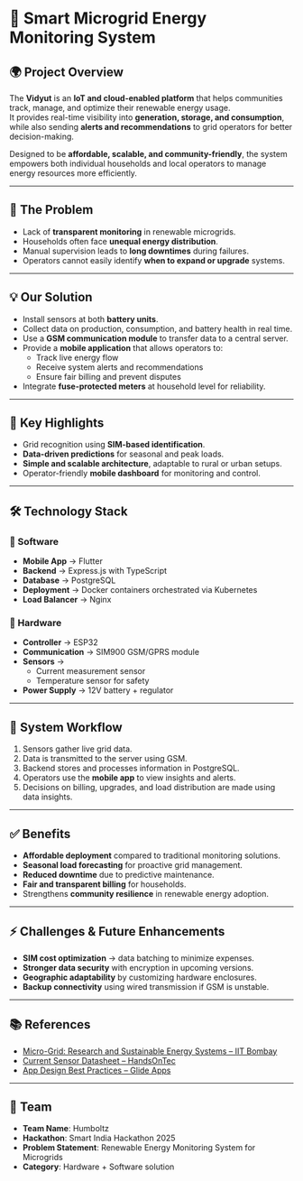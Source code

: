 # 🔋 Smart Microgrid Energy Monitoring System

## 🌍 Project Overview
The **Vidyut** is an **IoT and cloud-enabled platform** that helps communities track, manage, and optimize their renewable energy usage.  
It provides real-time visibility into **generation, storage, and consumption**, while also sending **alerts and recommendations** to grid operators for better decision-making.  

Designed to be **affordable, scalable, and community-friendly**, the system empowers both individual households and local operators to manage energy resources more efficiently.

---

## 🎯 The Problem
- Lack of **transparent monitoring** in renewable microgrids.  
- Households often face **unequal energy distribution**.  
- Manual supervision leads to **long downtimes** during failures.  
- Operators cannot easily identify **when to expand or upgrade** systems.  

---

## 💡 Our Solution
- Install sensors at both **battery units**.  
- Collect data on production, consumption, and battery health in real time.  
- Use a **GSM communication module** to transfer data to a central server.  
- Provide a **mobile application** that allows operators to:  
  - Track live energy flow  
  - Receive system alerts and recommendations  
  - Ensure fair billing and prevent disputes  
- Integrate **fuse-protected meters** at household level for reliability.  

---

## 🌟 Key Highlights
- Grid recognition using **SIM-based identification**.  
- **Data-driven predictions** for seasonal and peak loads.  
- **Simple and scalable architecture**, adaptable to rural or urban setups.  
- Operator-friendly **mobile dashboard** for monitoring and control.  

---

## 🛠️ Technology Stack

### 🔹 Software
- **Mobile App** → Flutter  
- **Backend** → Express.js with TypeScript  
- **Database** → PostgreSQL  
- **Deployment** → Docker containers orchestrated via Kubernetes  
- **Load Balancer** → Nginx  

### 🔹 Hardware
- **Controller** → ESP32  
- **Communication** → SIM900 GSM/GPRS module  
- **Sensors** →  
  - Current measurement sensor  
  - Temperature sensor for safety  
- **Power Supply** → 12V battery + regulator  

---

## 🔧 System Workflow
1. Sensors gather live grid data.  
2. Data is transmitted to the server using GSM.  
3. Backend stores and processes information in PostgreSQL.  
4. Operators use the **mobile app** to view insights and alerts.  
5. Decisions on billing, upgrades, and load distribution are made using data insights.  

---

## ✅ Benefits
- **Affordable deployment** compared to traditional monitoring solutions.  
- **Seasonal load forecasting** for proactive grid management.  
- **Reduced downtime** due to predictive maintenance.  
- **Fair and transparent billing** for households.  
- Strengthens **community resilience** in renewable energy adoption.  

---

## ⚡ Challenges & Future Enhancements
- **SIM cost optimization** → data batching to minimize expenses.  
- **Stronger data security** with encryption in upcoming versions.  
- **Geographic adaptability** by customizing hardware enclosures.  
- **Backup connectivity** using wired transmission if GSM is unstable.  

---

## 📚 References
- [Micro-Grid: Research and Sustainable Energy Systems – IIT Bombay](https://www.ese.iitb.ac.in/~suryad/Micro-Grid.pdf)
- [Current Sensor Datasheet – HandsOnTec](https://www.handsontec.com/dataspecs/ACS712-Current%20Sensor.pdf)
- [App Design Best Practices – Glide Apps](https://www.glideapps.com/blog/app-design-best-practices)

---

## 👥 Team
- **Team Name**: Humboltz  
- **Hackathon**: Smart India Hackathon 2025  
- **Problem Statement**: Renewable Energy Monitoring System for Microgrids  
- **Category**: Hardware + Software solution  
